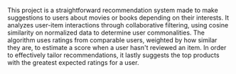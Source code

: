 This project is a straightforward recommendation system made to make suggestions to users about movies or books depending on their interests. It analyzes user-item interactions through collaborative filtering, using cosine similarity on normalized data to determine user commonalities. The algorithm uses ratings from comparable users, weighted by how similar they are, to estimate a score when a user hasn't reviewed an item. In order to effectively tailor recommendations, it lastly suggests the top products with the greatest expected ratings for a user.
